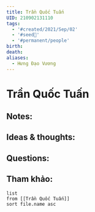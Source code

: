 ```yaml
---
title: Trần Quốc Tuấn
UID: 210902131110
tags:
  - '#created/2021/Sep/02'
  - '#seed🥜'
  - '#permanent/people'
birth: 
death: 
aliases:
  - Hưng Đạo Vương
---
```

# Trần Quốc Tuấn

## Notes:


## Ideas & thoughts:

## Questions:


## Tham khảo:
```dataview
list
from [[Trần Quốc Tuấn]]
sort file.name asc
```